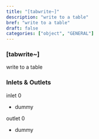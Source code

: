 ```yaml
---
title: "[tabwrite~]"
description: "write to a table"
bref: "write to a table"
draft: false
categories: ["object", "GENERAL"]
---
```


### [tabwrite~]

write to a table

### Inlets & Outlets

inlet 0

 - dummy

outlet 0

 - dummy
 
